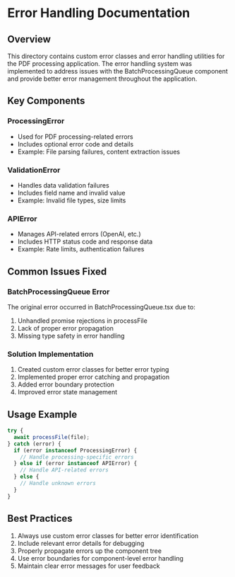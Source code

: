 # Error Handling Documentation

## Overview
This directory contains custom error classes and error handling utilities for the PDF processing application. The error handling system was implemented to address issues with the BatchProcessingQueue component and provide better error management throughout the application.

## Key Components

### ProcessingError
- Used for PDF processing-related errors
- Includes optional error code and details
- Example: File parsing failures, content extraction issues

### ValidationError
- Handles data validation failures
- Includes field name and invalid value
- Example: Invalid file types, size limits

### APIError
- Manages API-related errors (OpenAI, etc.)
- Includes HTTP status code and response data
- Example: Rate limits, authentication failures

## Common Issues Fixed

### BatchProcessingQueue Error
The original error occurred in BatchProcessingQueue.tsx due to:
1. Unhandled promise rejections in processFile
2. Lack of proper error propagation
3. Missing type safety in error handling

### Solution Implementation
1. Created custom error classes for better error typing
2. Implemented proper error catching and propagation
3. Added error boundary protection
4. Improved error state management

## Usage Example
```typescript
try {
  await processFile(file);
} catch (error) {
  if (error instanceof ProcessingError) {
    // Handle processing-specific errors
  } else if (error instanceof APIError) {
    // Handle API-related errors
  } else {
    // Handle unknown errors
  }
}
```

## Best Practices
1. Always use custom error classes for better error identification
2. Include relevant error details for debugging
3. Properly propagate errors up the component tree
4. Use error boundaries for component-level error handling
5. Maintain clear error messages for user feedback
